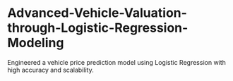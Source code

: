 # Advanced-Vehicle-Valuation-through-Logistic-Regression-Modeling
Engineered a vehicle price prediction model using Logistic Regression with high accuracy and scalability.
